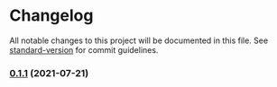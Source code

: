 # Changelog

All notable changes to this project will be documented in this file. See [standard-version](https://github.com/conventional-changelog/standard-version) for commit guidelines.

### [0.1.1](https://github.com/urpflanze-org/drawer-canvas/compare/v0.1.3...v0.1.1) (2021-07-21)
